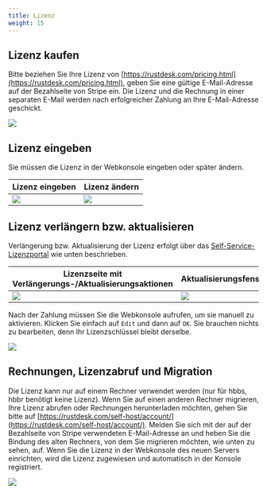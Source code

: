```yaml
---
title: Lizenz
weight: 15
---
```


## Lizenz kaufen

Bitte beziehen Sie Ihre Lizenz von [https://rustdesk.com/pricing.html](https://rustdesk.com/pricing.html), geben Sie eine gültige E-Mail-Adresse auf der Bezahlseite von Stripe ein. Die Lizenz und die Rechnung in einer separaten E-Mail werden nach erfolgreicher Zahlung an Ihre E-Mail-Adresse geschickt.

![](/docs/en/self-host/rustdesk-server-pro/license/images/stripe.jpg)

## Lizenz eingeben

Sie müssen die Lizenz in der Webkonsole eingeben oder später ändern.

| Lizenz eingeben | Lizenz ändern |
| --- | --- |
| ![](/docs/en/self-host/rustdesk-server-pro/license/images/set.png) | ![](/docs/en/self-host/rustdesk-server-pro/license/images/change.png) |

## Lizenz verlängern bzw. aktualisieren

Verlängerung bzw. Aktualisierung der Lizenz erfolgt über das [Self-Service-Lizenzportal](https://rustdesk.com/self-host/account/) wie unten beschrieben.

| Lizenzseite mit Verlängerungs-/Aktualisierungsaktionen | Aktualisierungsfenster |
| --- | --- |
| ![](/docs/en/self-host/rustdesk-server-pro/license/images/renew.jpg?v2) | ![](/docs/en/self-host/rustdesk-server-pro/license/images/upgrade.png) |

Nach der Zahlung müssen Sie die Webkonsole aufrufen, um sie manuell zu aktivieren. Klicken Sie einfach auf `Edit` und dann auf `OK`. Sie brauchen nichts zu bearbeiten, denn Ihr Lizenzschlüssel bleibt derselbe.

![](/docs/en/self-host/rustdesk-server-pro/license/images/updatelic.jpg)

## Rechnungen, Lizenzabruf und Migration

Die Lizenz kann nur auf einem Rechner verwendet werden (nur für hbbs, hbbr benötigt keine Lizenz). Wenn Sie auf einen anderen Rechner migrieren, Ihre Lizenz abrufen oder Rechnungen herunterladen möchten, gehen Sie bitte auf [https://rustdesk.com/self-host/account/](https://rustdesk.com/self-host/account/). Melden Sie sich mit der auf der Bezahlseite von Stripe verwendeten E-Mail-Adresse an und heben Sie die Bindung des alten Rechners, von dem Sie migrieren möchten, wie unten zu sehen, auf. Wenn Sie die Lizenz in der Webkonsole des neuen Servers einrichten, wird die Lizenz zugewiesen und automatisch in der Konsole registriert.

![](/docs/en/self-host/rustdesk-server-pro/license/images/unbind.jpg)
